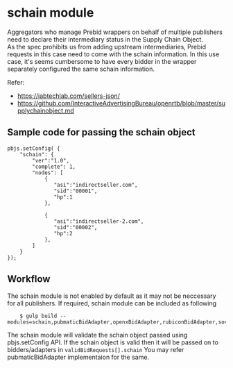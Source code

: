 # schain module

Aggregators who manage Prebid wrappers on behalf of multiple publishers need to declare their intermediary status in the Supply Chain Object.  
As the spec prohibits us from adding upstream intermediaries, Prebid requests in this case need to come with the schain information.
In this use case, it's seems cumbersome to have every bidder in the wrapper separately configured the same schain information.

Refer:
- https://iabtechlab.com/sellers-json/
- https://github.com/InteractiveAdvertisingBureau/openrtb/blob/master/supplychainobject.md 
 
## Sample code for passing the schain object
```
pbjs.setConfig( {
    "schain": {
		"ver":"1.0",
		"complete": 1,
		"nodes": [
		    {
			   "asi":"indirectseller.com",
			   "sid":"00001",
			   "hp":1
		    },

            {
			   "asi":"indirectseller-2.com",
			   "sid":"00002",
			   "hp":2
		    },
		]     
	}
});
```

## Workflow
The schain module is not enabled by default as it may not be neccessary for all publishers.
If required, schain module can be included as following
```
    $ gulp build --modules=schain,pubmaticBidAdapter,openxBidAdapter,rubiconBidAdapter,sovrnBidAdapter
```
The schain module will validate the schain object passed using pbjs.setConfig API.
If the schain object is valid then it will be passed on to bidders/adapters in ```validBidRequests[].schain```
You may refer pubmaticBidAdapter implementaion for the same.